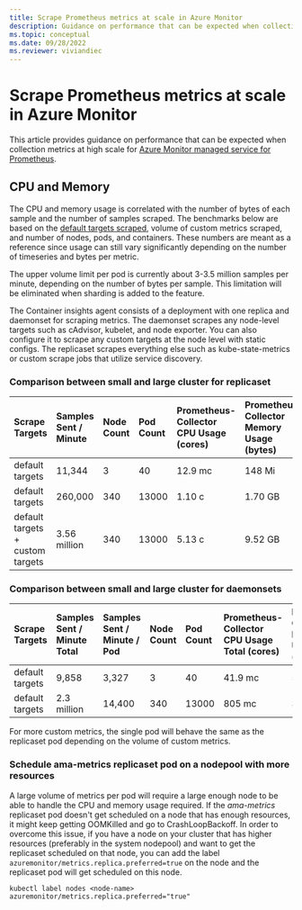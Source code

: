 ```yaml
---
title: Scrape Prometheus metrics at scale in Azure Monitor
description: Guidance on performance that can be expected when collection metrics at high scale for Azure Monitor managed service for Prometheus.
ms.topic: conceptual
ms.date: 09/28/2022
ms.reviewer: viviandiec
---
```


# Scrape Prometheus metrics at scale in Azure Monitor
This article provides guidance on performance that can be expected when collection metrics at high scale for [Azure Monitor managed service for Prometheus](prometheus-metrics-overview.md). 


## CPU and Memory
The CPU and memory usage is correlated with the number of bytes of each sample and the number of samples scraped. The benchmarks below are based on the [default targets scraped](../containers/container-insights-prometheus-scrape-default.md), volume of custom metrics scraped, and number of nodes, pods, and containers. These numbers are meant as a reference since usage can still vary significantly depending on the number of timeseries and bytes per metric.

The upper volume limit per pod is currently about 3-3.5 million samples per minute, depending on the number of bytes per sample. This limitation will be eliminated when sharding is added to the feature.

The Container insights agent consists of a deployment with one replica and daemonset for scraping metrics. The daemonset scrapes any node-level targets such as cAdvisor, kubelet, and node exporter. You can also configure it to scrape any custom targets at the node level with static configs. The replicaset scrapes everything else such as kube-state-metrics or custom scrape jobs that utilize service discovery.

### Comparison between small and large cluster for replicaset

| Scrape Targets | Samples Sent / Minute | Node Count | Pod Count | Prometheus-Collector CPU Usage (cores) |Prometheus-Collector Memory Usage (bytes) |
|:---|:---|:---|:---|:---|:---|
| default targets | 11,344 | 3 | 40 | 12.9 mc | 148 Mi |
| default targets | 260,000  | 340 | 13000 | 1.10 c | 1.70 GB |
| default targets<br>+ custom targets | 3.56 million | 340 | 13000 | 5.13 c | 9.52 GB |

### Comparison between small and large cluster for daemonsets

| Scrape Targets | Samples Sent / Minute Total | Samples Sent / Minute / Pod |  Node Count | Pod Count | Prometheus-Collector CPU Usage Total (cores) |Prometheus-Collector Memory Usage Total (bytes) | Prometheus-Collector CPU Usage / Pod (cores) |Prometheus-Collector Memory Usage / Pod (bytes) |
|:---|:---|:---|:---|:---|:---|:---|:---|:---|
| default targets | 9,858 | 3,327 | 3 | 40 | 41.9 mc | 581 Mi | 14.7 mc | 189 Mi |
| default targets | 2.3 million | 14,400 | 340 | 13000 | 805 mc | 305.34 GB | 2.36 mc | 898 Mi |

For more custom metrics, the single pod will behave the same as the replicaset pod depending on the volume of custom metrics.


### Schedule ama-metrics replicaset pod on a nodepool with more resources 

A large volume of metrics per pod will require a large enough node to be able to handle the CPU and memory usage required. If the *ama-metrics* replicaset pod doesn't get scheduled on a node that has enough resources, it might keep getting OOMKilled and go to CrashLoopBackoff. In order to overcome this issue, if you have a node on your cluster that has higher resources (preferably in the system nodepool) and want to get the replicaset scheduled on that node, you can add the label `azuremonitor/metrics.replica.preferred=true` on the node and the replicaset pod will get scheduled on this node.  

  ```
  kubectl label nodes <node-name> azuremonitor/metrics.replica.preferred="true"
  ```
